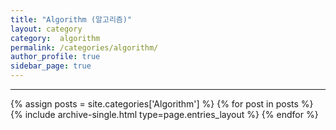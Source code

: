 ```yaml
---
title: "Algorithm (알고리즘)"
layout: category
category:  algorithm
permalink: /categories/algorithm/
author_profile: true
sidebar_page: true
---
```


<!-- 공백이 포함되어 있는 카테고리 이름의 경우 site.categories.['a b c'] 이런식으로! -->

***

{% assign posts = site.categories['Algorithm'] %}
{% for post in posts %} {% include archive-single.html type=page.entries_layout %} {% endfor %}
